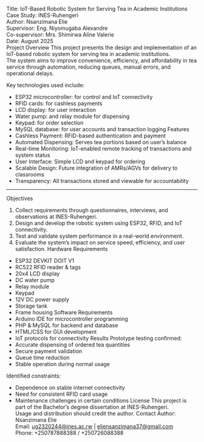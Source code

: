 Title:  IoT-Based Robotic System for Serving Tea in Academic Institutions  
Case Study: INES-Ruhengeri  
Author: Nsanzimana Elie  
Supervisor: Eng. Niyomugaba Alexandre  
Co-supervisor: Mrs. Shimirwa Aline Valerie  
Date: August 2025  
Project Overview
This project presents the design and implementation of an IoT-based robotic system for serving tea in academic institutions.  
The system aims to improve convenience, efficiency, and affordability in tea service through automation, reducing queues, manual errors, and operational delays.

Key technologies used include:
- ESP32 microcontroller: for control and IoT connectivity
- RFID cards: for cashless payments
- LCD display: for user interaction
- Water pump: and relay module for dispensing
- Keypad: for order selection
- MySQL database: for user accounts and transaction logging
Features
- Cashless Payment: RFID-based authentication and payment
- Automated Dispensing: Serves tea portions based on user’s balance
- Real-time Monitoring: IoT-enabled remote tracking of transactions and system status
- User Interface: Simple LCD and keypad for ordering
- Scalable Design: Future integration of AMRs/AGVs for delivery to classrooms
- Transparency: All transactions stored and viewable for accountability

---

Objectives
1. Collect requirements through questionnaires, interviews, and observations at INES-Ruhengeri.
2. Design and develop the robotic system using ESP32, RFID, and IoT connectivity.
3. Test and validate system performance in a real-world environment.
4. Evaluate the system’s impact on service speed, efficiency, and user satisfaction.
Hardware Requirements
- ESP32 DEVKIT DOIT V1
- RC522 RFID reader & tags
- 20x4 LCD display
- DC water pump
- Relay module
- Keypad
- 12V DC power supply
- Storage tank
- Frame housing
Software Requirements
- Arduino IDE for microcontroller programming
- PHP & MySQL for backend and database
- HTML/CSS for GUI development
- IoT protocols for connectivity
Results
Prototype testing confirmed:
- Accurate dispensing of ordered tea quantities
- Secure payment validation
- Queue time reduction
- Stable operation during normal usage

Identified constraints:
- Dependence on stable internet connectivity
- Need for consistent RFID card usage
- Maintenance challenges in certain conditions
License
This project is part of the Bachelor’s degree dissertation at INES-Ruhengeri.  
Usage and distribution should credit the author.
Contact
Author: Nsanzimana Elie  
Email: ug2320244@ines.ac.rw | eliensanzimana37@gmail.com  
Phone: +250787888388 / +250726088388
